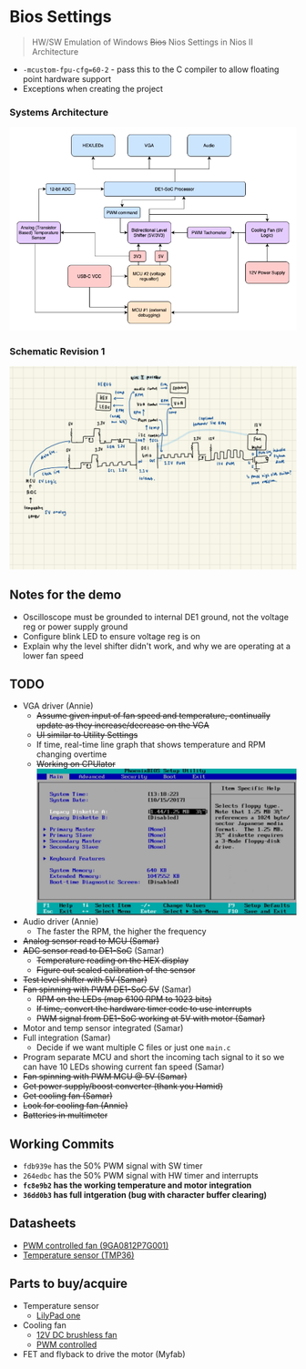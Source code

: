 # Bios Settings
> HW/SW Emulation of Windows ~~Bios~~ Nios Settings in Nios II Architecture
- `-mcustom-fpu-cfg=60-2` - pass this to the C compiler to allow floating point hardware support
- Exceptions when creating the project
### Systems Architecture
![schematic-rev2](ece243_final.drawio.png)
### Schematic Revision 1
![schematic-rev1](Untitled.png)

## Notes for the demo
- Oscilloscope must be grounded to internal DE1 ground, not the voltage reg or power supply ground
- Configure blink LED to ensure voltage reg is on 
- Explain why the level shifter didn't work, and why we are operating at a lower fan speed 
## TODO
- VGA driver (Annie)
    - ~~Assume given input of fan speed and temperature, continually update as they increase/decrease on the VGA~~
    - ~~UI similar to Utility Settings~~
    - If time, real-time line graph that shows temperature and RPM changing overtime
    - ~~Working on CPUlator~~
![example-ui](maxresdefault.jpg)
- Audio driver (Annie)
    - The faster the RPM, the higher the frequency 
- ~~Analog sensor read to MCU (Samar)~~
- ~~ADC sensor read to DE1-SoC~~ (Samar)
    - ~~Temperature reading on the HEX display~~
    - ~~Figure out scaled calibration of the sensor~~
- ~~Test level shifter with 5V (Samar)~~
- ~~Fan spinning with PWM DE1-SoC 5V~~ (Samar) 
    - ~~RPM on the LEDs (map 6100 RPM to 1023 bits)~~
    - ~~If time, convert the hardware timer code to use interrupts~~
    - ~~PWM signal from DE1-SoC working at 5V with motor (Samar)~~
- Motor and temp sensor integrated (Samar)
- Full integration (Samar)
    - Decide if we want multiple C files or just one `main.c`
- Program separate MCU and short the incoming tach signal to it so we can have 10 LEDs showing current fan speed (Samar)
- ~~Fan spinning with PWM MCU @ 5V (Samar)~~
- ~~Get power supply/boost converter (thank you Hamid)~~
- ~~Get cooling fan (Samar)~~
- ~~Look for cooling fan (Annie)~~
- ~~Batteries in multimeter~~
## Working Commits
- `fdb939e` has the 50% PWM signal with SW timer
- `264edbc` has the 50% PWM signal with HW timer and interrupts
- **`fc8e9b2` has the working temperature and motor integration**
- **`36dd0b3` has full intgeration (bug with character buffer clearing)**
## Datasheets
- [PWM controlled fan (9GA0812P7G001)](https://www.mouser.ca/datasheet/2/471/San_Ace_80GA15_E-1360952.pdf)
- [Temperature sensor (TMP36)](https://www.analog.com/media/en/technical-documentation/data-sheets/tmp35_36_37.pdf)
## Parts to buy/acquire
- Temperature sensor
    - [LilyPad one](https://www.creatroninc.com/product/lilypad-temperature-sensor/)
- Cooling fan
    - [12V DC brushless fan](https://www.creatroninc.com/product/12v-dc-brushless-fan-70x70x15mm/)
    - [PWM controlled](https://www.amazon.ca/Bearing-Cooling-NF-R8-Redux-1800-PWM/dp/B00KF7MVI2/ref=sr_1_11?crid=1P4D6WT2IIFVQ&dib=eyJ2IjoiMSJ9.LCkOiKCAN0PlHaIEkQb9OIFngdNSCuJjopA5aoWmUmJ89cVuPap5ubERcnirQBAh6XfE1XjtYVZiEPdCbVyRrE6zRtgmSFwz5JSy5OBSFyyP--tll3UJmEtxWPW9B3IseQmLCFMMpoY9Jb31b5BFdRcgVdg8_Bms4zxgq1B-iaCesThI9PF-Sq_RAqFxzysHYwlsYgc-hhJcyWfSDO5zbHlkE-Tc9OKJ8kgiDznLsP83j0EVgPR_Lkgd5LrDeEhLGlBhJY32CjsgOctRkKHZKxp3uePUwPp5vgZ-S3XIx8E.YzjD5qlG6fRc5XemmJiSypQoqBXmCtfdht6n3tFCCXk&dib_tag=se&keywords=pwm+cooling+fan&qid=1710369658&sprefix=pwm+cooling+fan%2Caps%2C94&sr=8-11)
- FET and flyback to drive the motor (Myfab)